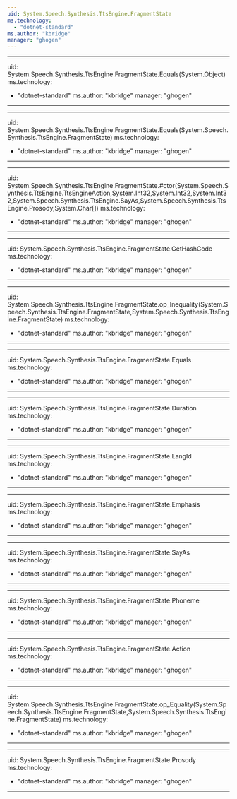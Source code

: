 ```yaml
---
uid: System.Speech.Synthesis.TtsEngine.FragmentState
ms.technology: 
  - "dotnet-standard"
ms.author: "kbridge"
manager: "ghogen"
---
```


---
uid: System.Speech.Synthesis.TtsEngine.FragmentState.Equals(System.Object)
ms.technology: 
  - "dotnet-standard"
ms.author: "kbridge"
manager: "ghogen"
---

---
uid: System.Speech.Synthesis.TtsEngine.FragmentState.Equals(System.Speech.Synthesis.TtsEngine.FragmentState)
ms.technology: 
  - "dotnet-standard"
ms.author: "kbridge"
manager: "ghogen"
---

---
uid: System.Speech.Synthesis.TtsEngine.FragmentState.#ctor(System.Speech.Synthesis.TtsEngine.TtsEngineAction,System.Int32,System.Int32,System.Int32,System.Speech.Synthesis.TtsEngine.SayAs,System.Speech.Synthesis.TtsEngine.Prosody,System.Char[])
ms.technology: 
  - "dotnet-standard"
ms.author: "kbridge"
manager: "ghogen"
---

---
uid: System.Speech.Synthesis.TtsEngine.FragmentState.GetHashCode
ms.technology: 
  - "dotnet-standard"
ms.author: "kbridge"
manager: "ghogen"
---

---
uid: System.Speech.Synthesis.TtsEngine.FragmentState.op_Inequality(System.Speech.Synthesis.TtsEngine.FragmentState,System.Speech.Synthesis.TtsEngine.FragmentState)
ms.technology: 
  - "dotnet-standard"
ms.author: "kbridge"
manager: "ghogen"
---

---
uid: System.Speech.Synthesis.TtsEngine.FragmentState.Equals
ms.technology: 
  - "dotnet-standard"
ms.author: "kbridge"
manager: "ghogen"
---

---
uid: System.Speech.Synthesis.TtsEngine.FragmentState.Duration
ms.technology: 
  - "dotnet-standard"
ms.author: "kbridge"
manager: "ghogen"
---

---
uid: System.Speech.Synthesis.TtsEngine.FragmentState.LangId
ms.technology: 
  - "dotnet-standard"
ms.author: "kbridge"
manager: "ghogen"
---

---
uid: System.Speech.Synthesis.TtsEngine.FragmentState.Emphasis
ms.technology: 
  - "dotnet-standard"
ms.author: "kbridge"
manager: "ghogen"
---

---
uid: System.Speech.Synthesis.TtsEngine.FragmentState.SayAs
ms.technology: 
  - "dotnet-standard"
ms.author: "kbridge"
manager: "ghogen"
---

---
uid: System.Speech.Synthesis.TtsEngine.FragmentState.Phoneme
ms.technology: 
  - "dotnet-standard"
ms.author: "kbridge"
manager: "ghogen"
---

---
uid: System.Speech.Synthesis.TtsEngine.FragmentState.Action
ms.technology: 
  - "dotnet-standard"
ms.author: "kbridge"
manager: "ghogen"
---

---
uid: System.Speech.Synthesis.TtsEngine.FragmentState.op_Equality(System.Speech.Synthesis.TtsEngine.FragmentState,System.Speech.Synthesis.TtsEngine.FragmentState)
ms.technology: 
  - "dotnet-standard"
ms.author: "kbridge"
manager: "ghogen"
---

---
uid: System.Speech.Synthesis.TtsEngine.FragmentState.Prosody
ms.technology: 
  - "dotnet-standard"
ms.author: "kbridge"
manager: "ghogen"
---
